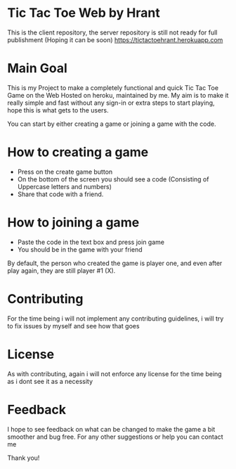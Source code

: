 # Tic Tac Toe Web by Hrant
This is the client repository, the server repository is still not ready for full publishment (Hoping it can be soon)
https://tictactoehrant.herokuapp.com

# Main Goal
This is my Project to make a completely functional and quick Tic Tac Toe Game on the Web Hosted on heroku, maintained by me.
My aim is to make it really simple and fast without any sign-in or extra steps to start playing, hope this is what gets to the users.

You can start by either creating a game or joining a game with the code.
# How to creating a game
- Press on the create game button
- On the bottom of the screen you should see a code (Consisting of Uppercase letters and numbers)
- Share that code with a friend.

# How to joining a game
- Paste the code in the text box and press join game
- You should be in the game with your friend

By default, the person who created the game is player one, and even after play again, they are still player #1 (X).

# Contributing
For the time being i will not implement any contributing guidelines, i will try to fix issues by myself and see how that goes

# License
As with contributing, again i will not enforce any license for the time being as i dont see it as a necessity

# Feedback
I hope to see feedback on what can be changed to make the game a bit smoother and bug free.
For any other suggestions or help you can contact me

Thank you!
